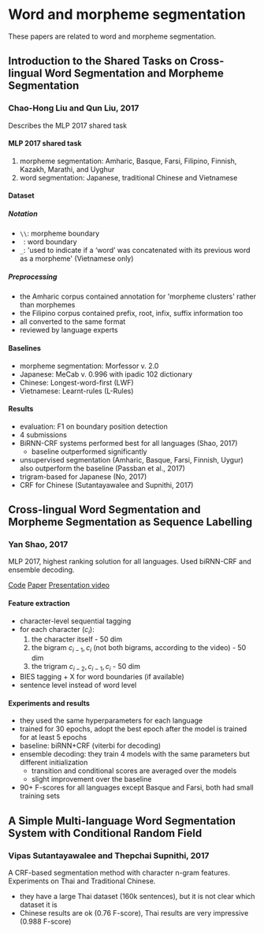 # Word and morpheme segmentation

These papers are related to word and morpheme segmentation.

## Introduction to the Shared Tasks on Cross-lingual Word Segmentation and Morpheme Segmentation

### Chao-Hong Liu and Qun Liu, 2017

Describes the  MLP 2017 shared task

#### MLP 2017 shared task

1. morpheme segmentation: Amharic, Basque, Farsi, Filipino, Finnish, Kazakh, Marathi, and Uyghur
2. word segmentation: Japanese, traditional Chinese and Vietnamese

#### Dataset

##### Notation

- `\\`: morpheme boundary
- ` `: word boundary
- `_`: 'used to indicate if a ‘word’ was concatenated with its previous word as a morpheme' (Vietnamese only)

##### Preprocessing

- the Amharic corpus contained annotation for 'morpheme clusters' rather than morphemes
- the Filipino corpus contained prefix, root, infix, suffix information too
- all converted to the same format
- reviewed by language experts

#### Baselines

- morpheme segmentation: Morfessor v. 2.0
- Japanese: MeCab v. 0.996 with ipadic 102 dictionary
- Chinese: Longest-word-first (LWF)
- Vietnamese: Learnt-rules (L-Rules)

#### Results

- evaluation: F1 on boundary position detection
- 4 submissions
- BiRNN-CRF systems performed best for all languages (Shao, 2017)
  - baseline outperformed significantly
- unsupervised segmentation (Amharic, Basque, Farsi, Finnish, Uygur) also outperform the baseline (Passban et al., 2017)
- trigram-based for Japanese (No, 2017)
- CRF for Chinese (Sutantayawalee and Supnithi, 2017)


## Cross-lingual Word Segmentation and Morpheme Segmentation as Sequence Labelling

### Yan Shao, 2017

MLP 2017, highest ranking solution for all languages.
Used biRNN-CRF and ensemble decoding.

[Code](https://github.com/yanshao9798/segmenter)
[Paper](https://arxiv.org/pdf/1709.03756)
[Presentation video](https://www.youtube.com/watch?v=XQC_kxkk4rM)

#### Feature extraction

- character-level sequential tagging
- for each character ($c_i$):
  1. the character itself - 50 dim
  2. the bigram $c_{i-1},c_i$ (not both bigrams, according to the video) - 50 dim
  3. the trigram $c_{i-2},c_{i-1},c_i$  - 50 dim
- BIES tagging + X for word boundaries (if available)
- sentence level instead of word level

#### Experiments and results

- they used the same hyperparameters for each language
- trained for 30 epochs, adopt the best epoch after the model is trained for at least 5 epochs
- baseline: biRNN+CRF (viterbi for decoding)
- ensemble decoding: they train 4 models with the same parameters but different initialization
  - transition and conditional scores are averaged over the models
  - slight improvement over the baseline
- 90+ F-scores for all languages except Basque and Farsi, both had small training sets

## A Simple Multi-language Word Segmentation System with Conditional Random Field

### Vipas Sutantayawalee and Thepchai Supnithi, 2017

A CRF-based segmentation method with character n-gram features.
Experiments on Thai and Traditional Chinese.

- they have a large Thai dataset (160k sentences), but it is not clear which dataset it is
- Chinese results are ok (0.76 F-score), Thai results are very impressive (0.988 F-score)

